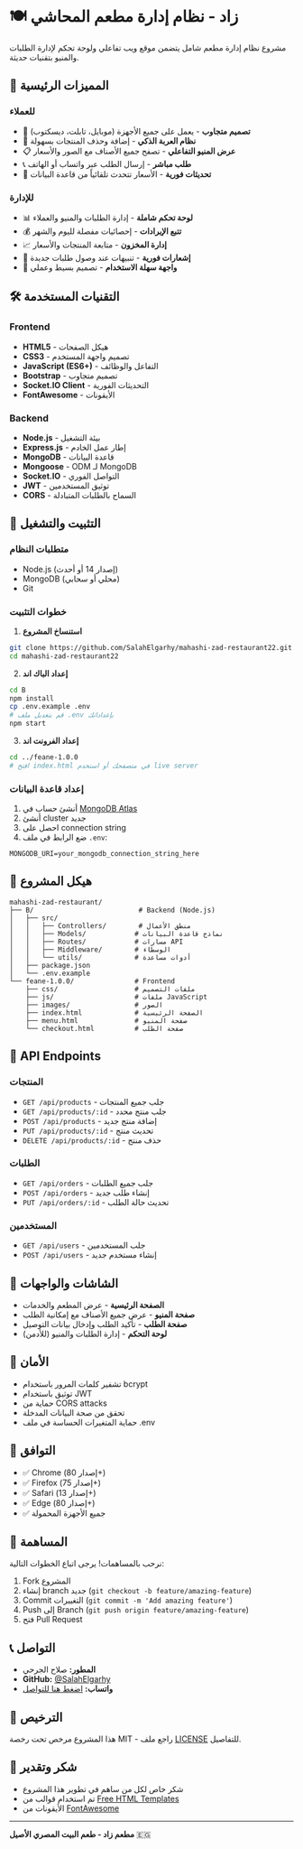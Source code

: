 # 🍽️ زاد - نظام إدارة مطعم المحاشي

مشروع نظام إدارة مطعم شامل يتضمن موقع ويب تفاعلي ولوحة تحكم لإدارة الطلبات والمنيو بتقنيات حديثة.

## 🌟 المميزات الرئيسية

### للعملاء
- 📱 **تصميم متجاوب** - يعمل على جميع الأجهزة (موبايل، تابلت، ديسكتوب)
- 🛒 **نظام العربة الذكي** - إضافة وحذف المنتجات بسهولة
- 📋 **عرض المنيو التفاعلي** - تصفح جميع الأصناف مع الصور والأسعار
- 📞 **طلب مباشر** - إرسال الطلب عبر واتساب أو الهاتف
- 🔄 **تحديثات فورية** - الأسعار تتحدث تلقائياً من قاعدة البيانات

### للإدارة  
- 📊 **لوحة تحكم شاملة** - إدارة الطلبات والمنيو والعملاء
- 💰 **تتبع الإيرادات** - إحصائيات مفصلة لليوم والشهر
- 📈 **إدارة المخزون** - متابعة المنتجات والأسعار
- 🔔 **إشعارات فورية** - تنبيهات عند وصول طلبات جديدة
- 📱 **واجهة سهلة الاستخدام** - تصميم بسيط وعملي

## 🛠️ التقنيات المستخدمة

### Frontend
- **HTML5** - هيكل الصفحات
- **CSS3** - تصميم واجهة المستخدم
- **JavaScript (ES6+)** - التفاعل والوظائف
- **Bootstrap** - تصميم متجاوب
- **Socket.IO Client** - التحديثات الفورية
- **FontAwesome** - الأيقونات

### Backend
- **Node.js** - بيئة التشغيل
- **Express.js** - إطار عمل الخادم
- **MongoDB** - قاعدة البيانات
- **Mongoose** - ODM لـ MongoDB
- **Socket.IO** - التواصل الفوري
- **JWT** - توثيق المستخدمين
- **CORS** - السماح بالطلبات المتبادلة

## 🚀 التثبيت والتشغيل

### متطلبات النظام
- Node.js (إصدار 14 أو أحدث)
- MongoDB (محلي أو سحابي)
- Git

### خطوات التثبيت

1. **استنساخ المشروع**
```bash
git clone https://github.com/SalahElgarhy/mahashi-zad-restaurant22.git
cd mahashi-zad-restaurant22
```

2. **إعداد الباك اند**
```bash
cd B
npm install
cp .env.example .env
# قم بتعديل ملف .env بإعداداتك
npm start
```

3. **إعداد الفرونت اند**
```bash
cd ../feane-1.0.0
# افتح index.html في متصفحك أو استخدم live server
```

### إعداد قاعدة البيانات

1. أنشئ حساب في [MongoDB Atlas](https://www.mongodb.com/atlas)
2. أنشئ cluster جديد
3. احصل على connection string
4. ضع الرابط في ملف `.env`:
```
MONGODB_URI=your_mongodb_connection_string_here
```

## 📁 هيكل المشروع

```
mahashi-zad-restaurant/
├── B/                          # Backend (Node.js)
│   ├── src/
│   │   ├── Controllers/        # منطق الأعمال
│   │   ├── Models/            # نماذج قاعدة البيانات
│   │   ├── Routes/            # مسارات API
│   │   ├── Middleware/        # الوسطاء
│   │   └── utils/             # أدوات مساعدة
│   ├── package.json
│   └── .env.example
└── feane-1.0.0/               # Frontend
    ├── css/                   # ملفات التصميم
    ├── js/                    # ملفات JavaScript
    ├── images/                # الصور
    ├── index.html             # الصفحة الرئيسية
    ├── menu.html              # صفحة المنيو
    └── checkout.html          # صفحة الطلب
```

## 🔧 API Endpoints

### المنتجات
- `GET /api/products` - جلب جميع المنتجات
- `GET /api/products/:id` - جلب منتج محدد
- `POST /api/products` - إضافة منتج جديد
- `PUT /api/products/:id` - تحديث منتج
- `DELETE /api/products/:id` - حذف منتج

### الطلبات
- `GET /api/orders` - جلب جميع الطلبات
- `POST /api/orders` - إنشاء طلب جديد
- `PUT /api/orders/:id` - تحديث حالة الطلب

### المستخدمين
- `GET /api/users` - جلب المستخدمين
- `POST /api/users` - إنشاء مستخدم جديد

## 🎨 الشاشات والواجهات

- **الصفحة الرئيسية** - عرض المطعم والخدمات
- **صفحة المنيو** - عرض جميع الأصناف مع إمكانية الطلب
- **صفحة الطلب** - تأكيد الطلب وإدخال بيانات التوصيل
- **لوحة التحكم** - إدارة الطلبات والمنيو (للأدمن)

## 🔐 الأمان

- تشفير كلمات المرور باستخدام bcrypt
- توثيق باستخدام JWT
- حماية من CORS attacks
- تحقق من صحة البيانات المدخلة
- حماية المتغيرات الحساسة في ملف .env

## 📱 التوافق

- ✅ Chrome (إصدار 80+)
- ✅ Firefox (إصدار 75+)
- ✅ Safari (إصدار 13+)
- ✅ Edge (إصدار 80+)
- ✅ جميع الأجهزة المحمولة

## 🤝 المساهمة

نرحب بالمساهمات! يرجى اتباع الخطوات التالية:

1. Fork المشروع
2. إنشاء branch جديد (`git checkout -b feature/amazing-feature`)
3. Commit التغييرات (`git commit -m 'Add amazing feature'`)
4. Push إلى Branch (`git push origin feature/amazing-feature`)
5. فتح Pull Request

## 📞 التواصل

- **المطور:** صلاح الجرحي
- **GitHub:** [@SalahElgarhy](https://github.com/SalahElgarhy)
- **واتساب:** [اضغط هنا للتواصل](https://wa.me/2001105642820)

## 📄 الترخيص

هذا المشروع مرخص تحت رخصة MIT - راجع ملف [LICENSE](LICENSE) للتفاصيل.

## 🙏 شكر وتقدير

- شكر خاص لكل من ساهم في تطوير هذا المشروع
- تم استخدام قوالب من [Free HTML Templates](https://html.design/)
- الأيقونات من [FontAwesome](https://fontawesome.com/)

---

**مطعم زاد - طعم البيت المصري الأصيل** 🇪🇬